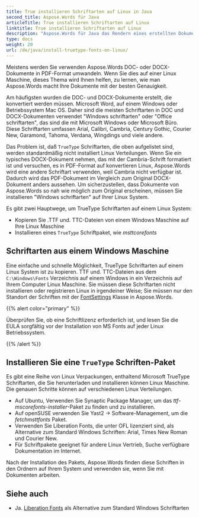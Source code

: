 ```yaml
---
title: True installieren Schriftarten auf Linux in Java
second_title: Aspose.Words für Java
articleTitle: True installieren Schriftarten auf Linux
linktitle: True installieren Schriftarten auf Linux
description: "Aspose.Words für Java das Rendern eines erstellten Dokuments mit Microsoft Word auf einem Linux Maschine mit der besten Genauigkeit."
type: docs
weight: 20
url: /de/java/install-truetype-fonts-on-linux/
---
```


Meistens werden Sie verwenden Aspose.Words DOC- oder DOCX-Dokumente in PDF-Format umwandeln. Wenn Sie dies auf einer Linux Maschine, dieses Thema wird Ihnen helfen, zu lernen, wie man Aspose.Words macht Ihre Dokumente mit der besten Genauigkeit.

Am häufigsten wurden die DOC- und DOCX-Dokumente erstellt, die konvertiert werden müssen. Microsoft Word, auf einem Windows oder Betriebssystem Mac OS. Daher sind die meisten Schriftarten in DOC und DOCX-Dokumenten verwendet "Windows schriftarten" oder "Office schriftarten", das sind die mit Microsoft Windows oder Microsoft Büro. Diese Schriftarten umfassen Arial, Calibri, Cambria, Century Gothic, Courier New, Garamond, Tahoma, Verdana, Wingdings und viele andere.

Das Problem ist, daß `TrueType` Schriftarten, die oben aufgelistet sind, werden standardmäßig nicht installiert Linux Verteilungen. Wenn Sie ein typisches DOCX-Dokument nehmen, das mit der Cambria-Schrift formatiert ist und versuchen, es in PDF-Format auf konvertieren Linux, Aspose.Words wird eine andere Schriftart verwenden, weil Cambria nicht verfügbar ist. Dadurch wird das PDF-Dokument im Vergleich zum Original DOCX-Dokument anders aussehen. Um sicherzustellen, dass Dokumente von Aspose.Words so nah wie möglich zum Original erscheinen, müssen Sie installieren "Windows schriftarten" auf Ihrer Linux System.

Es gibt zwei Hauptwege, um TrueType Schriftarten auf einem Linux System:

- Kopieren Sie .TTF und. TTC-Dateien von einem Windows Maschine auf Ihre Linux Maschine
- Installieren eines `TrueType` Schriftpaket, wie *msttcorefonts*

## Schriftarten aus einem Windows Maschine

Eine einfache und schnelle Möglichkeit, TrueType Schriftarten auf einem Linux System ist zu kopieren. TTF und. TTC-Dateien aus dem `C:\Windows\Fonts` Verzeichnis auf einem Windows in ein Verzeichnis auf Ihrem Computer Linux Maschine. Sie müssen diese Schriftarten nicht installieren oder registrieren Linux in irgendeiner Weise; Sie müssen nur den Standort der Schriften mit der [FontSettings](https://reference.aspose.com/words/java/com.aspose.words/fontsettings/) Klasse in Aspose.Words.

{{% alert color="primary" %}}

Überprüfen Sie, ob eine Schriftlizenz erforderlich ist, und lesen Sie die EULA sorgfältig vor der Installation von MS Fonts auf jeder Linux Betriebssystem.

{{% /alert %}}

## Installieren Sie eine `TrueType` Schriften-Paket

Es gibt eine Reihe von Linux Verpackungen, enthaltend Microsoft TrueType Schriftarten, die Sie herunterladen und installieren können Linux Maschine. Die genauen Schritte können auf verschiedenen Linux Verteilungen.

- Auf Ubuntu, Verwenden Sie Synaptic Package Manager, um das *ttf-mscorefonts-installer*-Paket zu finden und zu installieren.
- Auf openSUSE verwenden Sie Yast2 → Software-Management, um die *fetchmsttfonts* Paket.
- Verwenden Sie Liberation Fonts, die unter OFL lizenziert sind, als Alternative zum Standard Windows Schriften: Arial, Times New Roman und Courier New.
- Für Schriftpakete geeignet für andere Linux Vertrieb, Suche verfügbare Dokumentation im Internet.

Nach der Installation des Pakets, Aspose.Words finden diese Schriften in den Ordnern auf Ihrem System und verwenden sie, wenn Sie mit Dokumenten arbeiten.

## Siehe auch

- Ja. [Liberation Fonts](https://github.com/liberationfonts) als Alternative zum Standard Windows Schriftarten

